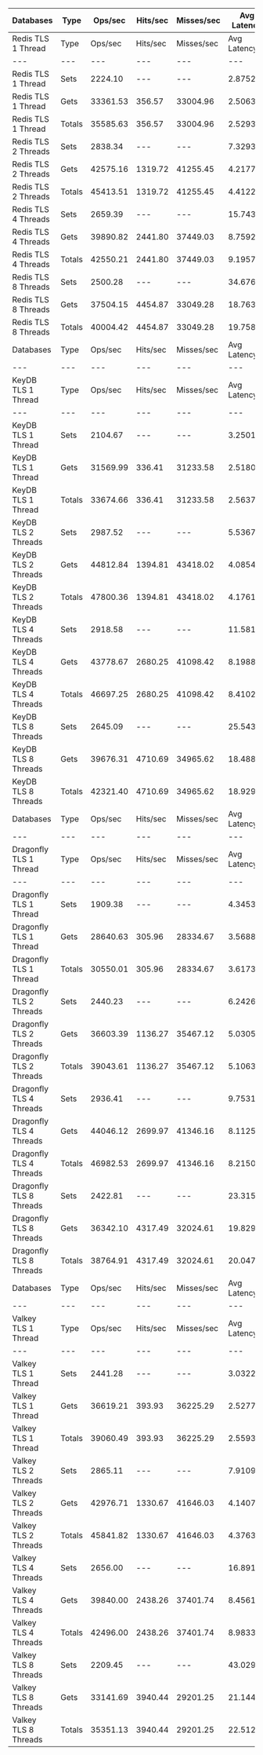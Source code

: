| Databases | Type | Ops/sec | Hits/sec | Misses/sec | Avg Latency | p50 Latency | p99 Latency | p99.9 Latency | KB/sec |
| --- | --- | --- | --- | --- | --- | --- | --- | --- | --- |
| Redis TLS 1 Thread | Type | Ops/sec | Hits/sec | Misses/sec | Avg Latency | p50 Latency | p99 Latency | p99.9 Latency | KB/sec |
| --- | --- | --- | --- | --- | --- | --- | --- | --- | --- |
Redis TLS 1 Thread | Sets | 2224.10 | --- | --- | 2.87523 | 2.81500 | 5.91900 | 21.75900 | 2328.34 |
Redis TLS 1 Thread | Gets | 33361.53 | 356.57 | 33004.96 | 2.50630 | 2.41500 | 4.09500 | 7.71100 | 1628.34 |
Redis TLS 1 Thread | Totals | 35585.63 | 356.57 | 33004.96 | 2.52936 | 2.43100 | 4.19100 | 7.93500 | 3956.68 |
Redis TLS 2 Threads | Sets | 2838.34 | --- | --- | 7.32933 | 5.79100 | 9.27900 | 311.29500 | 2971.37 |
Redis TLS 2 Threads | Gets | 42575.16 | 1319.72 | 41255.45 | 4.21777 | 4.19100 | 7.00700 | 10.36700 | 2946.09 |
Redis TLS 2 Threads | Totals | 45413.51 | 1319.72 | 41255.45 | 4.41224 | 4.25500 | 7.29500 | 11.39100 | 5917.47 |
Redis TLS 4 Threads | Sets | 2659.39 | --- | --- | 15.74390 | 12.41500 | 17.79100 | 712.70300 | 2784.03 |
Redis TLS 4 Threads | Gets | 39890.82 | 2441.80 | 37449.03 | 8.75925 | 8.70300 | 13.31100 | 21.37500 | 3970.34 |
Redis TLS 4 Threads | Totals | 42550.21 | 2441.80 | 37449.03 | 9.19579 | 8.89500 | 14.33500 | 23.42300 | 6754.37 |
Redis TLS 8 Threads | Sets | 2500.28 | --- | --- | 34.67658 | 26.87900 | 38.65500 | 1499.13500 | 2617.46 |
Redis TLS 8 Threads | Gets | 37504.15 | 4454.87 | 33049.28 | 18.76355 | 18.68700 | 27.51900 | 38.14300 | 5900.39 |
Redis TLS 8 Threads | Totals | 40004.42 | 4454.87 | 33049.28 | 19.75811 | 19.07100 | 30.20700 | 44.03100 | 8517.85 |
| Databases | Type | Ops/sec | Hits/sec | Misses/sec | Avg Latency | p50 Latency | p99 Latency | p99.9 Latency | KB/sec |
| --- | --- | --- | --- | --- | --- | --- | --- | --- | --- |
| KeyDB TLS 1 Thread | Type | Ops/sec | Hits/sec | Misses/sec | Avg Latency | p50 Latency | p99 Latency | p99.9 Latency | KB/sec |
| --- | --- | --- | --- | --- | --- | --- | --- | --- | --- |
KeyDB TLS 1 Thread | Sets | 2104.67 | --- | --- | 3.25018 | 2.44700 | 5.66300 | 125.95100 | 2203.31 |
KeyDB TLS 1 Thread | Gets | 31569.99 | 336.41 | 31233.58 | 2.51802 | 2.33500 | 4.28700 | 5.98300 | 1539.88 |
KeyDB TLS 1 Thread | Totals | 33674.66 | 336.41 | 31233.58 | 2.56378 | 2.35100 | 4.35100 | 6.55900 | 3743.19 |
KeyDB TLS 2 Threads | Sets | 2987.52 | --- | --- | 5.53672 | 4.54300 | 11.71100 | 240.63900 | 3127.54 |
KeyDB TLS 2 Threads | Gets | 44812.84 | 1394.81 | 43418.02 | 4.08545 | 3.98300 | 9.02300 | 11.71100 | 3106.69 |
KeyDB TLS 2 Threads | Totals | 47800.36 | 1394.81 | 43418.02 | 4.17615 | 4.01500 | 9.08700 | 12.67100 | 6234.24 |
KeyDB TLS 4 Threads | Sets | 2918.58 | --- | --- | 11.58180 | 9.08700 | 24.57500 | 438.27100 | 3055.37 |
KeyDB TLS 4 Threads | Gets | 43778.67 | 2680.25 | 41098.42 | 8.19885 | 7.74300 | 18.68700 | 23.93500 | 4357.77 |
KeyDB TLS 4 Threads | Totals | 46697.25 | 2680.25 | 41098.42 | 8.41029 | 7.80700 | 18.94300 | 25.59900 | 7413.13 |
KeyDB TLS 8 Threads | Sets | 2645.09 | --- | --- | 25.54379 | 20.86300 | 53.24700 | 831.48700 | 2769.06 |
KeyDB TLS 8 Threads | Gets | 39676.31 | 4710.69 | 34965.62 | 18.48815 | 17.66300 | 39.42300 | 50.68700 | 6239.92 |
KeyDB TLS 8 Threads | Totals | 42321.40 | 4710.69 | 34965.62 | 18.92913 | 17.79100 | 40.44700 | 55.03900 | 9008.98 |
| Databases | Type | Ops/sec | Hits/sec | Misses/sec | Avg Latency | p50 Latency | p99 Latency | p99.9 Latency | KB/sec |
| --- | --- | --- | --- | --- | --- | --- | --- | --- | --- |
| Dragonfly TLS 1 Thread | Type | Ops/sec | Hits/sec | Misses/sec | Avg Latency | p50 Latency | p99 Latency | p99.9 Latency | KB/sec |
| --- | --- | --- | --- | --- | --- | --- | --- | --- | --- |
Dragonfly TLS 1 Thread | Sets | 1909.38 | --- | --- | 4.34530 | 3.69500 | 7.51900 | 162.81500 | 1998.86 |
Dragonfly TLS 1 Thread | Gets | 28640.63 | 305.96 | 28334.67 | 3.56881 | 3.64700 | 6.94300 | 7.80700 | 1397.77 |
Dragonfly TLS 1 Thread | Totals | 30550.01 | 305.96 | 28334.67 | 3.61734 | 3.64700 | 6.97500 | 8.09500 | 3396.63 |
Dragonfly TLS 2 Threads | Sets | 2440.23 | --- | --- | 6.24261 | 4.83100 | 11.64700 | 244.73500 | 2554.59 |
Dragonfly TLS 2 Threads | Gets | 36603.39 | 1136.27 | 35467.12 | 5.03059 | 4.76700 | 10.55900 | 12.03100 | 2534.53 |
Dragonfly TLS 2 Threads | Totals | 39043.61 | 1136.27 | 35467.12 | 5.10635 | 4.76700 | 10.62300 | 12.60700 | 5089.12 |
Dragonfly TLS 4 Threads | Sets | 2936.41 | --- | --- | 9.75311 | 7.67900 | 23.93500 | 374.78300 | 3074.03 |
Dragonfly TLS 4 Threads | Gets | 44046.12 | 2699.97 | 41346.16 | 8.11251 | 7.55100 | 19.71100 | 25.98300 | 4387.75 |
Dragonfly TLS 4 Threads | Totals | 46982.53 | 2699.97 | 41346.16 | 8.21505 | 7.58300 | 19.83900 | 27.90300 | 7461.78 |
Dragonfly TLS 8 Threads | Sets | 2422.81 | --- | --- | 23.31568 | 18.94300 | 54.01500 | 741.37500 | 2536.36 |
Dragonfly TLS 8 Threads | Gets | 36342.10 | 4317.49 | 32024.61 | 19.82992 | 18.68700 | 44.28700 | 58.62300 | 5718.22 |
Dragonfly TLS 8 Threads | Totals | 38764.91 | 4317.49 | 32024.61 | 20.04778 | 18.68700 | 44.79900 | 62.46300 | 8254.58 |
| Databases | Type | Ops/sec | Hits/sec | Misses/sec | Avg Latency | p50 Latency | p99 Latency | p99.9 Latency | KB/sec |
| --- | --- | --- | --- | --- | --- | --- | --- | --- | --- |
| Valkey TLS 1 Thread | Type | Ops/sec | Hits/sec | Misses/sec | Avg Latency | p50 Latency | p99 Latency | p99.9 Latency | KB/sec |
| --- | --- | --- | --- | --- | --- | --- | --- | --- | --- |
Valkey TLS 1 Thread | Sets | 2441.28 | --- | --- | 3.03220 | 2.83100 | 7.87100 | 18.68700 | 2555.70 |
Valkey TLS 1 Thread | Gets | 36619.21 | 393.93 | 36225.29 | 2.52778 | 2.46300 | 4.25500 | 6.01500 | 1789.89 |
Valkey TLS 1 Thread | Totals | 39060.49 | 393.93 | 36225.29 | 2.55931 | 2.47900 | 4.35100 | 7.35900 | 4345.59 |
Valkey TLS 2 Threads | Sets | 2865.11 | --- | --- | 7.91092 | 7.29500 | 11.00700 | 158.71900 | 2999.40 |
Valkey TLS 2 Threads | Gets | 42976.71 | 1330.67 | 41646.03 | 4.14074 | 3.99900 | 6.68700 | 8.31900 | 2972.38 |
Valkey TLS 2 Threads | Totals | 45841.82 | 1330.67 | 41646.03 | 4.37637 | 4.06300 | 8.57500 | 10.17500 | 5971.78 |
Valkey TLS 4 Threads | Sets | 2656.00 | --- | --- | 16.89158 | 15.16700 | 22.27100 | 380.92700 | 2780.48 |
Valkey TLS 4 Threads | Gets | 39840.00 | 2438.26 | 37401.74 | 8.45618 | 8.19100 | 13.18300 | 16.89500 | 3964.85 |
Valkey TLS 4 Threads | Totals | 42496.00 | 2438.26 | 37401.74 | 8.98339 | 8.31900 | 17.53500 | 21.24700 | 6745.34 |
Valkey TLS 8 Threads | Sets | 2209.45 | --- | --- | 43.02991 | 38.39900 | 54.52700 | 905.21500 | 2313.00 |
Valkey TLS 8 Threads | Gets | 33141.69 | 3940.44 | 29201.25 | 21.14497 | 20.47900 | 33.53500 | 38.91100 | 5217.83 |
Valkey TLS 8 Threads | Totals | 35351.13 | 3940.44 | 29201.25 | 22.51278 | 20.73500 | 44.03100 | 51.71100 | 7530.83 |
